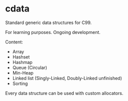 # cdata
Standard generic data structures for C99.

For learning purposes.
Ongoing development.

Content:
- Array
- Hashset
- Hashmap
- Queue (Circular)
- Min-Heap
- Linked list (Singly-Linked, Doubly-Linked unfinished)
- Sorting

Every data structure can be used with custom allocators.
